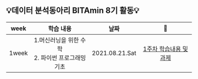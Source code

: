## :bulb:데이터 분석동아리 BITAmin 8기 활동:bulb:
|week|학습 내용|날짜|:paperclip:|
|:---:|:---:|:---:|:---:|
|1week|1.머신러닝을 위한 수학 <br/> 2. 파이썬 프로그래밍 기초 |2021.08.21.Sat|[1주차 학습내용 및 과제](..BITAmin/1week)

